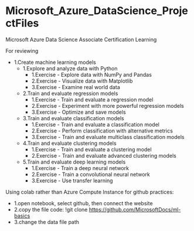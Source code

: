 # Microsoft_Azure_DataScience_ProjectFiles
Microsoft Azure Data Science Associate Certification Learning

For reviewing 

- 1.Create machine learning models
  - 1.Explore and analyze data with Python
    - 1.Exercise - Explore data with NumPy and Pandas
    - 2.Exercise - Visualize data with Matplotlib
    - 3.Exercise - Examine real world data
  - 2.Train and evaluate regression models
    - 1.Exercise - Train and evaluate a regression model
    - 2.Exercise - Experiment with more powerful regression models
    - 3.Exercise - Optimize and save models
  - 3.Train and evaluate classification models
    - 1.Exercise - Train and evaluate a classification model
    - 2.Exercise - Perform classification with alternative metrics
    - 3.Exercise - Train and evaluate multiclass classification models
  - 4.Train and evaluate clustering models
    - 1.Exercise - Train and evaluate a clustering model
    - 2.Exercise - Train and evaluate advanced clustering models
  - 5.Train and evaluate deep learning models
    - 1.Exercise - Train a deep neural network
    - 2.Exercise - Train a convolutional neural network
    - 3.Exercise - Use transfer learning
 
 
 Using colab rather than Azure Compute Instance for github practices:
   - 1.open notebook, select github, then connect the website
   - 2.copy the file code: !git clone https://github.com/MicrosoftDocs/ml-basics
   - 3.change the data file path
